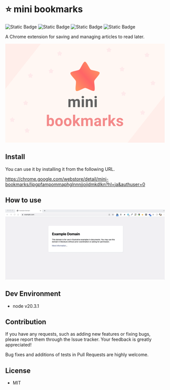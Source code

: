 # ⭐️ mini bookmarks

![Static Badge](https://img.shields.io/badge/lang-typescript-blue) ![Static Badge](https://img.shields.io/badge/library-react-blue) ![Static Badge](https://img.shields.io/badge/chrome_extension-orange) ![Static Badge](https://img.shields.io/badge/version-1.0.1-red)


A Chrome extension for saving and managing articles to read later.

<img src="./sample_images/bookmark_thumb.png">

## Install

You can use it by installing it from the following URL.

https://chrome.google.com/webstore/detail/mini-bookmarks/lipgpfampommaphglnnnjjojidmkdlkn?hl=ja&authuser=0

## How to use

<img src="./sample_images/sample.gif">


## Dev Environment

- node v20.3.1

## Contribution

If you have any requests, such as adding new features or fixing bugs, please report them through the Issue tracker. Your feedback is greatly appreciated!

Bug fixes and additions of tests in Pull Requests are highly welcome.

## License

- MIT